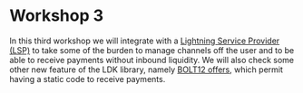# Workshop 3

In this third workshop we will integrate with a [Lightning Service Provider (LSP)](https://bitcoin.design/guide/how-it-works/lightning-services/) to take some of the burden to manage channels off the user and to be able to receive payments without inbound liquidity. We will also check some other new feature of the LDK library, namely [BOLT12 offers](https://bolt12.org/), which permit having a static code to receive payments.
